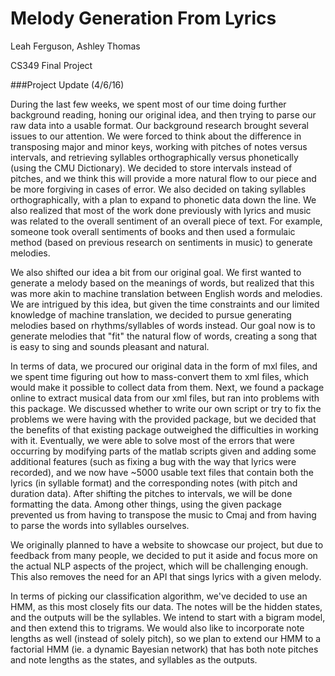 # Melody Generation From Lyrics
Leah Ferguson, Ashley Thomas

CS349 Final Project

###Project Update (4/6/16)

During the last few weeks, we spent most of our time doing further background reading, honing our original idea, and then trying to parse our raw data into a usable format. Our background research brought several issues to our attention. We were forced to think about the difference in transposing major and minor keys, working with pitches of notes versus intervals, and retrieving syllables orthographically versus phonetically (using the CMU Dictionary). We decided to store intervals instead of pitches, and we think this will provide a more natural flow to our piece and be more forgiving in cases of error. We also decided on taking syllables orthographically, with a plan to expand to phonetic data down the line. We also realized that most of the work done previously with lyrics and music was related to the overall sentiment of an overall piece of text. For example, someone took overall sentiments of books and then used a formulaic method (based on previous research on sentiments in music) to generate melodies.

We also shifted our idea a bit from our original goal. We first wanted to generate a melody based on the meanings of words, but realized that this was more akin to machine translation between English words and melodies. We are intrigued by this idea, but given the time constraints and our limited knowledge of machine translation, we decided to pursue generating melodies based on rhythms/syllables of words instead. Our goal now is to generate melodies that "fit" the natural flow of words, creating a song that is easy to sing and sounds pleasant and natural.

In terms of data, we procured our original data in the form of mxl files, and we spent time figuring out how to mass-convert them to xml files, which would make it possible to collect data from them. Next, we found a package online to extract musical data from our xml files, but ran into problems with this package. We discussed whether to write our own script or try to fix the problems we were having with the provided package, but we decided that the benefits of that existing package outweighed the difficulties in working with it. Eventually, we were able to solve most of the errors that were occurring by modifying parts of the matlab scripts given and adding some additional features (such as fixing a bug with the way that lyrics were recorded), and we now have ~5000 usable text files that contain both the lyrics (in syllable format) and the corresponding notes (with pitch and duration data). After shifting the pitches to intervals, we will be done formatting the data. Among other things, using the given package prevented us from having to transpose the music to Cmaj and from having to parse the words into syllables ourselves.

We originally planned to have a website to showcase our project, but due to feedback from many people, we decided to put it aside and focus more on the actual NLP aspects of the project, which will be challenging enough. This also removes the need for an API that sings lyrics with a given melody.

In terms of picking our classification algorithm, we've decided to use an HMM, as this most closely fits our data. The notes will be the hidden states, and the outputs will be the syllables. We intend to start with a bigram model, and then extend this to trigrams. We would also like to incorporate note lengths as well (instead of solely pitch), so we plan to extend our HMM to a factorial HMM (ie. a dynamic Bayesian network) that has both note pitches and note lengths as the states, and syllables as the outputs.

